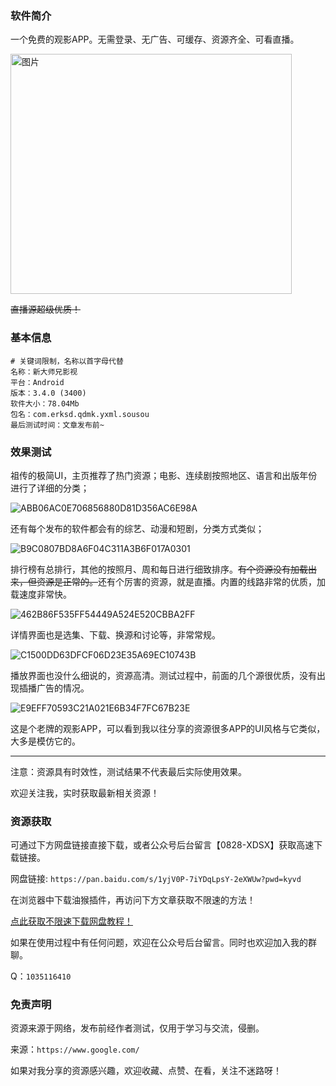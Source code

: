 ### 软件简介

一个免费的观影APP。无需登录、无广告、可缓存、资源齐全、可看直播。

<img width="450" height="384" alt="图片" src="https://github.com/user-attachments/assets/dc116812-80c2-457e-838a-ae0d62319c85" />





~~直播源超级优质！~~

### 基本信息

```
# 关键词限制，名称以首字母代替
名称：新大师兄影视
平台：Android
版本：3.4.0 (3400)
软件大小：78.04Mb
包名：com.erksd.qdmk.yxml.sousou
最后测试时间：文章发布前~
```


### 效果测试

祖传的极简UI，主页推荐了热门资源；电影、连续剧按照地区、语言和出版年份进行了详细的分类；

![ABB06AC0E706856880D81D356AC6E98A](https://github.com/user-attachments/assets/8ee723fb-1116-4980-85a8-6ba6188b290f)


还有每个发布的软件都会有的综艺、动漫和短剧，分类方式类似；

![B9C0807BD8A6F04C311A3B6F017A0301](https://github.com/user-attachments/assets/6c02321e-53f4-4098-b7ac-23c18b6b6e62)


排行榜有总排行，其他的按照月、周和每日进行细致排序。~~有个资源没有加载出来，但资源是正常的。~~还有个厉害的资源，就是直播。内置的线路非常的优质，加载速度非常快。

![462B86F535FF54449A524E520CBBA2FF](https://github.com/user-attachments/assets/c9a475a4-aaf0-4cfd-b17e-679530e0f941)


详情界面也是选集、下载、换源和讨论等，非常常规。

![C1500DD63DFCF06D23E35A69EC10743B](https://github.com/user-attachments/assets/05520c59-d437-4b27-882c-2ea0539459f8)


播放界面也没什么细说的，资源高清。测试过程中，前面的几个源很优质，没有出现插播广告的情况。

![E9EFF70593C21A021E6B34F7FC67B23E](https://github.com/user-attachments/assets/35886822-68d3-42d8-a40e-ae45cf4db028)


这是个老牌的观影APP，可以看到我以往分享的资源很多APP的UI风格与它类似，大多是模仿它的。







---

注意：资源具有时效性，测试结果不代表最后实际使用效果。

欢迎关注我，实时获取最新相关资源！



### 资源获取

可通过下方网盘链接直接下载，或者公众号后台留言【0828-XDSX】获取高速下载链接。

网盘链接: `https://pan.baidu.com/s/1yjV0P-7iYDqLpsY-2eXWUw?pwd=kyvd` 

在浏览器中下载油猴插件，再访问下方文章获取不限速的方法！

[点此获取不限速下载网盘教程！](https://mp.weixin.qq.com/s/0Gu6HZz3lHktRsHSmqattg)

如果在使用过程中有任何问题，欢迎在公众号后台留言。同时也欢迎加入我的群聊。

Q：`1035116410`

### 免责声明

资源来源于网络，发布前经作者测试，仅用于学习与交流，侵删。

来源：`https://www.google.com/`

如果对我分享的资源感兴趣，欢迎收藏、点赞、在看，关注不迷路呀！
